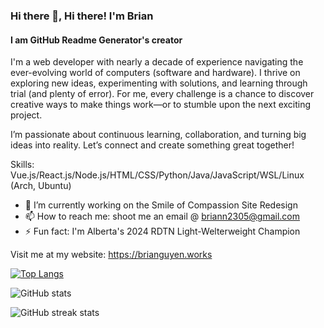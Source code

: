 ### Hi there 👋, Hi there! I'm Brian
#### I am GitHub Readme Generator's creator

I'm a web developer with nearly a decade of experience navigating the ever-evolving world of computers (software and hardware). I thrive on exploring new ideas, experimenting with solutions, and learning through trial (and plenty of error). For me, every challenge is a chance to discover creative ways to make things work—or to stumble upon the next exciting project.

I’m passionate about continuous learning, collaboration, and turning big ideas into reality. Let’s connect and create something great together!

Skills: Vue.js/React.js/Node.js/HTML/CSS/Python/Java/JavaScript/WSL/Linux (Arch, Ubuntu)

- 🔭 I’m currently working on the Smile of Compassion Site Redesign 
- 📫 How to reach me: shoot me an email @ briann2305@gmail.com 
- ⚡ Fun fact: I'm Alberta's 2024 RDTN Light-Welterweight Champion  

Visit me at my website: https://brianguyen.works

[![Top Langs](https://github-readme-stats.vercel.app/api/top-langs/?username=telga)](https://github.com/anuraghazra/github-readme-stats)

![GitHub stats](https://github-readme-stats.vercel.app/api?username=telga&show_icons=true)  

![GitHub streak stats](https://streak-stats.demolab.com/?user=telga)  

